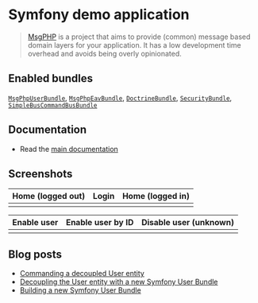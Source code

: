 # Symfony demo application

> [MsgPHP](https://msgphp.github.io/) is a project that aims to provide (common) message based domain layers for your application. It has a low development time overhead and avoids being overly opinionated.

## Enabled bundles

[`MsgPhpUserBundle`](https://github.com/msgphp/user-bundle), [`MsgPhpEavBundle`](https://github.com/msgphp/eav-bundle),
[`DoctrineBundle`](https://github.com/doctrine/DoctrineBundle), [`SecurityBundle`](https://github.com/symfony/security-bundle),
[`SimpleBusCommandBusBundle`](https://github.com/SimpleBus/SymfonyBridge)

## Documentation

- Read the [main documentation](https://msgphp.github.io/docs)

## Screenshots

Home (logged out) | Login | Home (logged in)
---|---|---
<img src="https://user-images.githubusercontent.com/1047696/35224367-0d5aecba-ff85-11e7-80ab-8d4c15dedd72.png" alt=""> | <img src="https://user-images.githubusercontent.com/1047696/35224369-10f11098-ff85-11e7-8ab4-f106b09b0b5e.png" alt=""> | <img src="https://user-images.githubusercontent.com/1047696/35224371-138dd25a-ff85-11e7-9721-ff85c2d82149.png" alt="">

Enable user | Enable user by ID | Disable user (unknown)
---|---|---
<img src="https://user-images.githubusercontent.com/1047696/35482278-148e8ff2-0433-11e8-99b6-94d87a976713.png" alt=""> | <img src="https://user-images.githubusercontent.com/1047696/35482332-caf3f0ca-0433-11e8-813e-463239c50b06.png" alt=""> | <img src="https://user-images.githubusercontent.com/1047696/35482352-16d0a29a-0434-11e8-8984-48232a58ec30.png" alt="">

## Blog posts

- [Commanding a decoupled User entity](https://medium.com/@ro0NL/commanding-a-decoupled-user-entity-aee8723c43e5)
- [Decoupling the User entity with a new Symfony User Bundle](https://medium.com/@ro0NL/decoupling-the-user-entity-with-a-new-symfony-user-bundle-7d2d5d85bdf9)
- [Building a new Symfony User Bundle](https://medium.com/@ro0NL/building-a-new-symfony-user-bundle-b4fe5a9d9d80)
